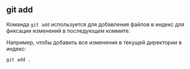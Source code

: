 ## git add

Команда `git add` используется для добавления файлов в индекс для фиксации изменений в последующем коммите.

Например, чтобы добавить все изменения в текущей директории в индекс:

```
git add .
```